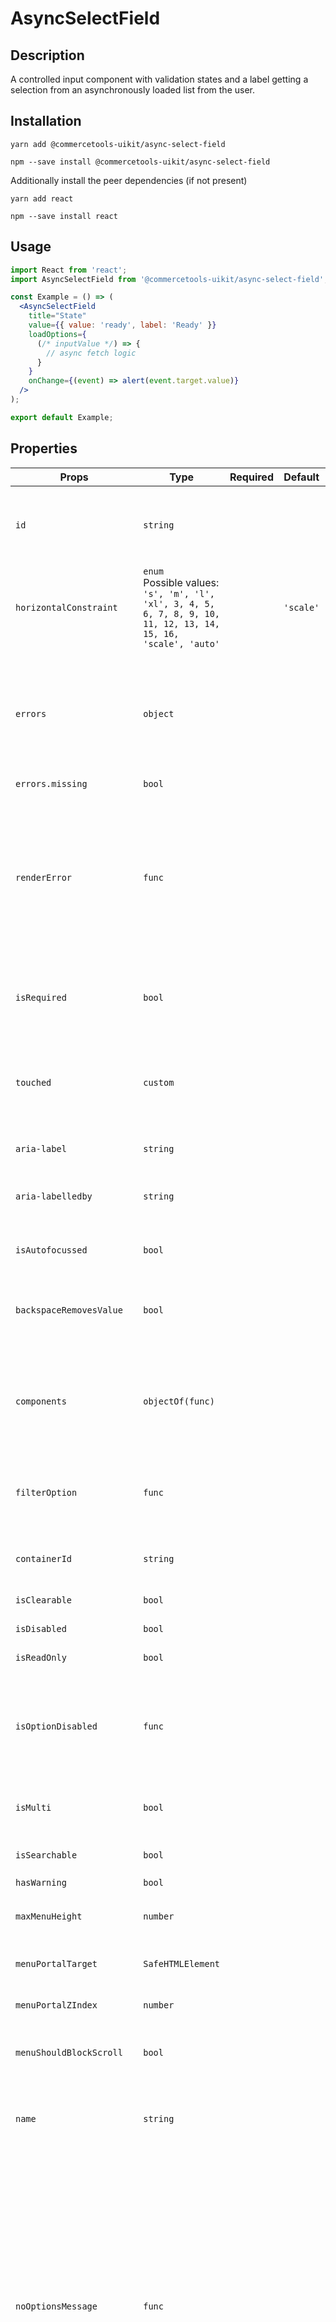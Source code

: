 <!-- THIS IS AN AUTOGENERATED FILE. DO NOT EDIT THIS FILE DIRECTLY. -->
<!-- This file is created by the `yarn generate-readme` script. -->

# AsyncSelectField

## Description

A controlled input component with validation states and a label getting a selection from an asynchronously loaded list from the user.

## Installation

```
yarn add @commercetools-uikit/async-select-field
```

```
npm --save install @commercetools-uikit/async-select-field
```

Additionally install the peer dependencies (if not present)

```
yarn add react
```

```
npm --save install react
```

## Usage

```jsx
import React from 'react';
import AsyncSelectField from '@commercetools-uikit/async-select-field';

const Example = () => (
  <AsyncSelectField
    title="State"
    value={{ value: 'ready', label: 'Ready' }}
    loadOptions={
      (/* inputValue */) => {
        // async fetch logic
      }
    }
    onChange={(event) => alert(event.target.value)}
  />
);

export default Example;
```

## Properties

| Props                             | Type                                                                                                                    | Required | Default   | Description                                                                                                                                                                                                                                                                                                                                                 |
| --------------------------------- | ----------------------------------------------------------------------------------------------------------------------- | :------: | --------- | ----------------------------------------------------------------------------------------------------------------------------------------------------------------------------------------------------------------------------------------------------------------------------------------------------------------------------------------------------------- |
| `id`                              | `string`                                                                                                                |          |           | Used as HTML id property. An id is auto-generated when it is not specified.                                                                                                                                                                                                                                                                                 |
| `horizontalConstraint`            | `enum`<br/>Possible values:<br/>`'s', 'm', 'l', 'xl', 3, 4, 5, 6, 7, 8, 9, 10, 11, 12, 13, 14, 15, 16, 'scale', 'auto'` |          | `'scale'` | Horizontal size limit of the input fields.                                                                                                                                                                                                                                                                                                                  |
| `errors`                          | `object`                                                                                                                |          |           | A map of errors. Error messages for known errors are rendered automatically.&#xA;<br />&#xA;Unknown errors will be forwarded to `renderError`                                                                                                                                                                                                               |
| `errors.missing`                  | `bool`                                                                                                                  |          |           |                                                                                                                                                                                                                                                                                                                                                             |
| `renderError`                     | `func`                                                                                                                  |          |           | Called with custom errors. This function can return a message which will be wrapped in an ErrorMessage. It can also return null to show no error.&#xA;<br />&#xA;Signature: `(key, error) => React.node`                                                                                                                                                    |
| `isRequired`                      | `bool`                                                                                                                  |          |           | Indicates if the value is required. Shows an the "required asterisk" if so.                                                                                                                                                                                                                                                                                 |
| `touched`                         | `custom`                                                                                                                |          |           | Indicates whether the field was touched. Errors will only be shown when the field was touched.                                                                                                                                                                                                                                                              |
| `aria-label`                      | `string`                                                                                                                |          |           | Aria label (for assistive tech)                                                                                                                                                                                                                                                                                                                             |
| `aria-labelledby`                 | `string`                                                                                                                |          |           | HTML ID of an element that should be used as the label (for assistive tech)                                                                                                                                                                                                                                                                                 |
| `isAutofocussed`                  | `bool`                                                                                                                  |          |           | Focus the control when it is mounted                                                                                                                                                                                                                                                                                                                        |
| `backspaceRemovesValue`           | `bool`                                                                                                                  |          |           | Remove the currently focused option when the user presses backspace                                                                                                                                                                                                                                                                                         |
| `components`                      | `objectOf(func)`                                                                                                        |          |           | Map of components to overwrite the default ones, see [what components you can override](https://react-select.com/components)                                                                                                                                                                                                                                |
| `filterOption`                    | `func`                                                                                                                  |          |           | Custom method to filter whether an option should be displayed in the menu                                                                                                                                                                                                                                                                                   |
| `containerId`                     | `string`                                                                                                                |          |           | The id to set on the SelectContainer component                                                                                                                                                                                                                                                                                                              |
| `isClearable`                     | `bool`                                                                                                                  |          |           | Is the select value clearable                                                                                                                                                                                                                                                                                                                               |
| `isDisabled`                      | `bool`                                                                                                                  |          |           | Is the select disabled                                                                                                                                                                                                                                                                                                                                      |
| `isReadOnly`                      | `bool`                                                                                                                  |          |           | Is the select read-only                                                                                                                                                                                                                                                                                                                                     |
| `isOptionDisabled`                | `func`                                                                                                                  |          |           | Override the built-in logic to detect whether an option is disabled&#xA;<br />&#xA;Signature: `(option, options) => boolean`                                                                                                                                                                                                                                |
| `isMulti`                         | `bool`                                                                                                                  |          |           | Support multiple selected options                                                                                                                                                                                                                                                                                                                           |
| `isSearchable`                    | `bool`                                                                                                                  |          |           | Whether to enable search functionality                                                                                                                                                                                                                                                                                                                      |
| `hasWarning`                      | `bool`                                                                                                                  |          |           |                                                                                                                                                                                                                                                                                                                                                             |
| `maxMenuHeight`                   | `number`                                                                                                                |          |           | Maximum height of the menu before scrolling                                                                                                                                                                                                                                                                                                                 |
| `menuPortalTarget`                | `SafeHTMLElement`                                                                                                       |          |           | Dom element to portal the select menu to                                                                                                                                                                                                                                                                                                                    |
| `menuPortalZIndex`                | `number`                                                                                                                |          |           | z-index value for the menu portal                                                                                                                                                                                                                                                                                                                           |
| `menuShouldBlockScroll`           | `bool`                                                                                                                  |          |           | whether the menu should block scroll while open                                                                                                                                                                                                                                                                                                             |
| `name`                            | `string`                                                                                                                |          |           | Name of the HTML Input (optional - without this, no input will be rendered)                                                                                                                                                                                                                                                                                 |
| `noOptionsMessage`                | `func`                                                                                                                  |          |           | Can be used to render a custom value when there are no options (either because of no search results, or all options have been used, or there were none in the first place).&#xA;<br />&#xA;Gets called with `{ inputValue: String }`. `inputValue` will be an empty string when no search text is present.&#xA;Signature: `({ inputValue }) => React.node ` |
| `onBlur`                          | `func`                                                                                                                  |          |           | Handle blur events on the control                                                                                                                                                                                                                                                                                                                           |
| `onChange`                        | `func`                                                                                                                  |          |           | Called with a fake event when value changes.&#xA;<br />&#xA;The event's `target.name` will be the name supplied in props. The event's `target.value` will hold the value. The value will be the selected option, or an array of options in case `isMulti` is `true`.&#xA;<br />&#xA;Signature: `(event) => void`                                            |
| `onFocus`                         | `func`                                                                                                                  |          |           | Handle focus events on the control                                                                                                                                                                                                                                                                                                                          |
| `onInputChange`                   | `func`                                                                                                                  |          |           | Handle change events on the input                                                                                                                                                                                                                                                                                                                           |
| `placeholder`                     | `string`                                                                                                                |          |           | Placeholder text for the select value                                                                                                                                                                                                                                                                                                                       |
| `loadingMessage`                  | `<string, func>`                                                                                                        |          |           | loading message shown while the options are being loaded                                                                                                                                                                                                                                                                                                    |
| `tabIndex`                        | `string`                                                                                                                |          |           | Sets the tabIndex attribute on the input                                                                                                                                                                                                                                                                                                                    |
| `tabSelectsValue`                 | `bool`                                                                                                                  |          |           | Select the currently focused option when the user presses tab                                                                                                                                                                                                                                                                                               |
| `value`                           | `custom`                                                                                                                |          |           | The value of the select; reflected by the selected option                                                                                                                                                                                                                                                                                                   |
| `showOptionGroupDivider`          | `bool`                                                                                                                  |          |           |                                                                                                                                                                                                                                                                                                                                                             |
| `defaultOptions`                  | `<bool, arrayOf>`                                                                                                       |          |           | The default set of options to show before the user starts searching.&#xA;<br />&#xA;When set to `true`, the results for `loadOptions('')` will be autoloaded.                                                                                                                                                                                               |
| `defaultOptions<arrayOf>`         | `array`                                                                                                                 |          |           |                                                                                                                                                                                                                                                                                                                                                             |
| `defaultOptions<arrayOf>[].value` | `string`                                                                                                                |    ✅    |           |                                                                                                                                                                                                                                                                                                                                                             |
| `loadOptions`                     | `func`                                                                                                                  |    ✅    |           | Function that returns a promise, which is the set of options to be used once the promise resolves.                                                                                                                                                                                                                                                          |
| `cacheOptions`                    | `any`                                                                                                                   |          |           | If cacheOptions is truthy, then the loaded data will be cached. The cache will remain until cacheOptions changes value.                                                                                                                                                                                                                                     |
| `title`                           | `<string, node>`                                                                                                        |    ✅    |           | Title of the label                                                                                                                                                                                                                                                                                                                                          |
| `hint`                            | `custom`                                                                                                                |          |           | Hint for the label. Provides a supplementary but important information regarding the behaviour of the input (e.g warn about uniqueness of a field, when it can only be set once), whereas `description` can describe it in more depth. Can also receive a `hintIcon`.                                                                                       |
| `description`                     | `<string, node>`                                                                                                        |          |           | Provides a description for the title.                                                                                                                                                                                                                                                                                                                       |
| `onInfoButtonClick`               | `func`                                                                                                                  |          |           | Function called when info button is pressed.&#xA;<br />&#xA;Info button will only be visible when this prop is passed.&#xA;<br />&#xA;Signature: `(event) => void`                                                                                                                                                                                          |
| `hintIcon`                        | `node`                                                                                                                  |          |           | Icon to be displayed beside the hint text.&#xA;<br />&#xA;Will only get rendered when `hint` is passed as well.                                                                                                                                                                                                                                             |
| `badge`                           | `node`                                                                                                                  |          |           | Badge to be displayed beside the label.&#xA;<br />&#xA;Might be used to display additional information about the content of the field (E.g verified email)                                                                                                                                                                                                  |
| `iconLeft`                        | `node`                                                                                                                  |          |           | Icon to display on the left of the placeholder text and selected value. Has no effect when isMulti is enabled.                                                                                                                                                                                                                                              |

## `data-*` props

The component further forwards all `data-` attributes to the underlying `AsyncSelectInput` component.

This field is built on top of [`react-select`](https://github.com/JedWatson/react-select) v2.
It supports mostly same properties as `react-select`. Behaviour for some props was changed, and support for others was dropped.

In case you need one of the currently excluded props, feel free to open a PR adding them.

## `errors`

This object is a key-value map. The `renderError` prop will be called for each entry with the key and the value. The return value will be rendered inside an `ErrorMessage` component underneath the input.

The `AsyncSelectField` supports some errors out of the box. Return `undefined` from `renderError` for these and the default errors will be shown instead. This prevents consumers from having to reimplement the same error messages for known errors while still keeping the flexibility of showing custom error messages for them.

When the `key` is known, and when the value is truthy, and when `renderError` returned `undefined` for that error entry, then the `AsyncSelectField` will render an appropriate error automatically.

Known error keys are:

- `missing`: tells the user that this field is required
